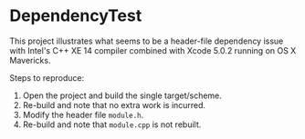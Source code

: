 DependencyTest
==============

This project illustrates what seems to be a header-file dependency issue with
Intel's C++ XE 14 compiler combined with Xcode 5.0.2 running on OS X Mavericks.

Steps to reproduce:

1. Open the project and build the single target/scheme.
2. Re-build and note that no extra work is incurred.
3. Modify the header file `module.h`.
4. Re-build and note that `module.cpp` is not rebuilt.